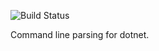 ![Build Status](https://dev.azure.com/robbieknuth/CommandLineBuilder/_apis/build/status/robbieknuth.CommandLineBuilder?branchName=master)


Command line parsing for dotnet.

